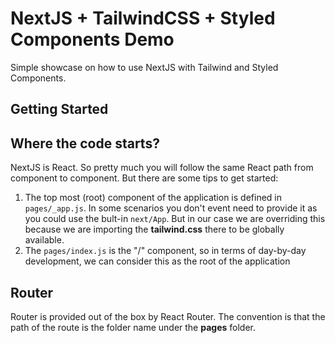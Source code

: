 # NextJS + TailwindCSS + Styled Components Demo

Simple showcase on how to use NextJS with Tailwind and Styled Components.

## Getting Started

## Where the code starts?

NextJS is React. So pretty much you will follow the same React path from component to component. But there are some tips to get started:
1. The top most (root) component of the application is defined in `pages/_app.js`. In some scenarios you don't event need to provide it as you could use the bult-in `next/App`. But in our case we are overriding this because we are importing the **tailwind.css** there to be globally available.
1. The `pages/index.js` is the "/" component, so in terms of day-by-day development, we can consider this as the root of the application

## Router
Router is provided out of the box by React Router. The convention is that the path of the route is the folder name under the **pages** folder.